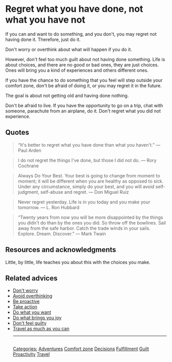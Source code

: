 # Regret what you have done, not what you have not

If you can and want to do something, and you don't, you may regret not having done it. Therefore, just do it. 

Don't worry or overthink about what will happen if you do it.

However, don't feel too much guilt about not having done something. Life is about choices, and there are no good or bad ones, they are just choices. Ones will bring you a kind of experiences and others different ones.

If you have the chance to do something that you feel will step outside your comfort zone, don't be afraid of doing it, or you may regret it in the future.

The goal is about not getting old and having done nothing. 

Don't be afraid to live. If you have the opportunity to go on a trip, chat with someone, parachute from an airplane, do it. Don't regret what you did not experience.

## Quotes

> “It's better to regret what you have done than what you haven't.” ― Paul Arden

> I do not regret the things I've done, but those I did not do. ― Rory Cochrane

> Always Do Your Best. Your best is going to change from moment to moment; it will be different when you are healthy as opposed to sick. Under any circumstance, simply do your best, and you will avoid self-judgment, self-abuse and regret. ― Don Miguel Ruiz

> Never regret yesterday. Life is in you today and you make your tomorrow. ― L. Ron Hubbard

> “Twenty years from now you will be more disappointed by the things you didn't do than by the ones you did. So throw off the bowlines. Sail away from the safe harbor. Catch the trade winds in your sails. Explore. Dream. Discover.” ― Mark Twain

## Resources and acknowledgments

Little, by little, life teaches you about this with the choices you make.

## Related advices

- [Don't worry](Don't%20worry/index.md)
- [Avoid overthinking](Avoid%20overthinking/index.md)
- [Be proactive](Be%20proactive/index.md)
- [Take action](Take%20action/index.md)
- [Do what you want](Do%20what%20you%20want/index.md)
- [Do what brings you joy](Do%20what%20brings%20you%20joy/index.md)
- [Don't feel guilty](Don't%20feel%20guilty/index.md)
- [Travel as much as you can](Travel%20as%20much%20as%20you%20can/index.md)<hr/><br/>[Categories:](Categories/index.md) [Adventures](Categories/Adventures.md) [Comfort zone](Categories/Comfort%20zone.md) [Decisions](Categories/Decisions.md) [Fulfillment](Categories/Fulfillment.md) [Guilt](Categories/Guilt.md) [Proactivity](Categories/Proactivity.md) [Travel](Categories/Travel.md)